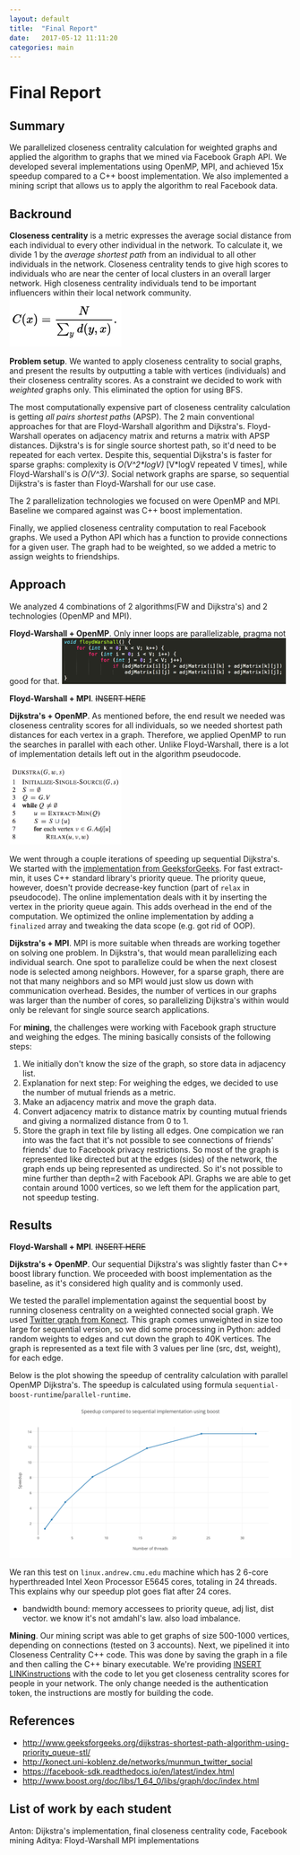 ```yaml
---
layout: default
title:  "Final Report"
date:   2017-05-12 11:11:20
categories: main
---
```


# Final Report

## Summary
We parallelized closeness centrality calculation for weighted graphs and applied the algorithm to graphs that we mined via Facebook Graph API. We developed several implementations using OpenMP, MPI, and achieved 15x speedup compared to a C++ boost implementation. We also implemented a mining script that allows us to apply the algorithm to real Facebook data.

## Backround
**Closeness centrality** is a metric expresses the average social distance from each individual to every other individual in the network. To calculate it, we divide 1 by the _average shortest path_ from an individual to all other individuals in the network. Closeness centrality tends to give high scores to individuals who are near the center of local clusters in an overall larger network. High closeness centrality individuals tend to be important influencers within their local network community.
<img src="https://raw.githubusercontent.com/antonkuz/antonkuz.github.io/master/images/centrality.png" alt="Centrality formula" style="width: 200px;"/>

**Problem setup**. We wanted to apply closeness centrality to social graphs, and present the results by outputting a table with vertices (individuals) and their closeness centrality scores. As a constraint we decided to work with _weighted_ graphs only. This eliminated the option for using BFS.

The most computationally expensive part of closeness centrality calculation is getting _all pairs shortest paths_ (APSP). The 2 main conventional approaches for that are Floyd-Warshall algorithm and Dijkstra's. Floyd-Warshall operates on adjacency matrix and returns a matrix with APSP distances. Dijkstra's is for single source shortest path, so it'd need to be repeated for each vertex. Despite this, sequential Dijkstra's is faster for sparse graphs: complexity is _O(V^2*logV)_ [V*logV repeated V times], while Floyd-Warshall's is _O(V^3)_. Social network graphs are sparse, so sequential Dijkstra's is faster than Floyd-Warshall for our use case.

The 2 parallelization technologies we focused on were OpenMP and MPI. Baseline we compared against was C++ boost implementation.

Finally, we applied closeness centrality computation to real Facebook graphs. We used a Python API which has a function to provide connections for a given user. The graph had to be weighted, so we added a metric to assign weights to friendships.

## Approach
We analyzed 4 combinations of 2 algorithms(FW and Dijkstra's) and 2 technologies (OpenMP and MPI).

**Floyd-Warshall + OpenMP**. Only inner loops are parallelizable, pragma not good for that.
<img src="https://github.com/antonkuz/antonkuz.github.io/raw/master/images/fw.png" alt="FW pseudocode" style="width: 400px;"/>

**Floyd-Warshall + MPI**. ~~~~INSERT HERE~~~~

**Dijkstra's + OpenMP**. As mentioned before, the end result we needed was closeness centrality scores for all individuals, so we needed shortest path distances for each vertex in a graph. Therefore, we applied OpenMP to run the searches in parallel with each other. Unlike Floyd-Warshall, there is a lot of implementation details left out in the algorithm pseudocode.

<img src="https://github.com/antonkuz/antonkuz.github.io/raw/master/images/dijkstra.png" alt="Dijkstra's pseudocode" style="width: 200px;"/>

We went through a couple iterations of speeding up sequential Dijkstra's. We started with the [implementation from GeeksforGeeks](http://www.geeksforgeeks.org/dijkstras-shortest-path-algorithm-using-priority_queue-stl/). For fast extract-min, it uses C++ standard library's priority queue. The priority queue, however, doesn't provide decrease-key function (part of `relax` in pseudocode). The online implementation deals with it by inserting the vertex in the priority queue again. This adds overhead in the end of the computation. We optimized the online implementation by adding a `finalized` array and tweaking the data scope (e.g. got rid of OOP).

**Dijkstra's + MPI**. MPI is more suitable when threads are working together on solving one problem. In Dijkstra's, that would mean parallelizing each individual search. One spot to parallelize could be when the next closest node is selected among neighbors. However, for a sparse graph, there are not that many neighbors and so MPI would just slow us down with communication overhead. Besides, the number of vertices in our graphs was larger than the number of cores, so parallelizing Dijkstra's within would only be relevant for single source search applications.

For **mining**, the challenges were working with Facebook graph structure and weighing the edges. 
The mining basically consists of the following steps:
1. We initially don't know the size of the graph, so store data in adjacency list.
2. Explanation for next step: For weighing the edges, we decided to use the number of mutual friends as a metric. 
3. Make an adjacency matrix and move the graph data.
4. Convert adjacency matrix to distance matrix by counting mutual friends and giving a normalized distance from 0 to 1.
5. Store the graph in text file by listing all edges.
One compication we ran into was the fact that it's not possible to see connections of friends' friends' due to Facebook privacy restrictions. So most of the graph is represented like directed but at the edges (sides) of the network, the graph ends up being represented as undirected. So it's not possible to mine further than depth=2 with Facebook API. Graphs we are able to get contain around 1000 vertices, so we left them for the application part, not speedup testing.

## Results
**Floyd-Warshall + MPI**. ~~~~INSERT HERE~~~~

**Dijkstra's + OpenMP**.
Our sequential Dijkstra's was slightly faster than C++ boost library function. We proceeded with boost implementation as the baseline, as it's considered high quality and is commonly used. 

We tested the parallel implementation against the sequential boost by running closeness centrality on a weighted connected social graph. We used [Twitter graph from Konect](http://konect.uni-koblenz.de/networks/munmun_twitter_social). This graph comes unweighted in size too large for sequential version, so we did some processing in Python: added random weights to edges and cut down the graph to 40K vertices. The graph is represented as a text file with 3 values per line (src, dst, weight), for each edge.

Below is the plot showing the speedup of centrality calculation with parallel OpenMP Dijkstra's. The speedup is calculated using formula `sequential-boost-runtime`/`parallel-runtime`.
![Plot1](https://github.com/antonkuz/antonkuz.github.io/raw/master/images/speedup.png)

We ran this test on `linux.andrew.cmu.edu` machine which has 2 6-core hyperthreaded Intel Xeon Processor E5645 cores, totaling in 24 threads. This explains why our speedup plot goes flat after 24 cores.

 - bandwidth bound: memory accessees to priority queue, adj list, dist vector. we know it's not amdahl's law. also load imbalance.

**Mining**. 
Our mining script was able to get graphs of size 500-1000 vertices, depending on connections (tested on 3 accounts). Next, we pipelined it into Closeness Centrality C++ code. This was done by saving the graph in a file and then calling the C++ binary executable. We're providing [INSERT LINKinstructions](LOL) with the code to let you get closeness centrality scores for people in your network. The only change needed is the authentication token, the instructions are mostly for building the code.

## References
 * http://www.geeksforgeeks.org/dijkstras-shortest-path-algorithm-using-priority_queue-stl/
 * http://konect.uni-koblenz.de/networks/munmun_twitter_social
 * https://facebook-sdk.readthedocs.io/en/latest/index.html
 * http://www.boost.org/doc/libs/1_64_0/libs/graph/doc/index.html

## List of work by each student
Anton: Dijkstra's implementation, final closeness centrality code, Facebook mining
Aditya: Floyd-Warshall MPI implementations
